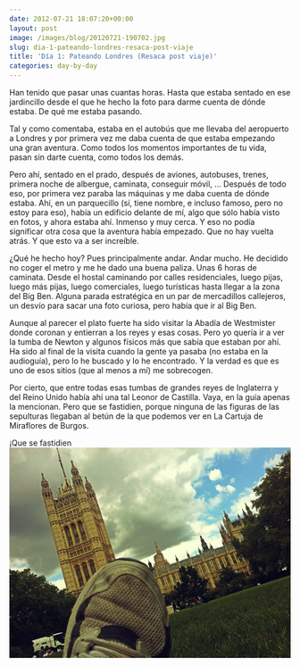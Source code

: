```yaml
---
date: 2012-07-21 18:07:20+00:00
layout: post
image: /images/blog/20120721-190702.jpg
slug: dia-1-pateando-londres-resaca-post-viaje
title: 'Día 1: Pateando Londres (Resaca post viaje)'
categories: day-by-day
---
```


Han tenido que pasar unas cuantas horas. Hasta que estaba sentado en ese jardincillo desde el que he hecho la foto para darme cuenta de dónde estaba. De qué me estaba pasando.

Tal y como comentaba, estaba en el autobús que me llevaba del aeropuerto a Londres y por primera vez me daba cuenta de que estaba empezando una gran aventura. Como todos los momentos importantes de tu vida, pasan sin darte cuenta, como todos los demás.

Pero ahí, sentado en el prado, después de aviones, autobuses, trenes, primera noche de albergue, caminata, conseguir móvil, ... Después de todo eso, por primera vez paraba las máquinas y me daba cuenta de dónde estaba. Ahí, en un parquecillo (sí, tiene nombre, e incluso famoso, pero no estoy para eso), había un edificio delante de mí, algo que sólo había visto en fotos, y ahora estaba ahí. Inmenso y muy cerca. Y eso no podía significar otra cosa que la aventura había empezado. Que no hay vuelta atrás. Y que esto va a ser increíble.

¿Qué he hecho hoy? Pues principalmente andar. Andar mucho. He decidido no coger el metro y me he dado una buena paliza. Unas 6 horas de caminata. Desde el hostal caminando por calles residenciales, luego pijas, luego más pijas, luego comerciales, luego turísticas hasta llegar a la zona del Big Ben. Alguna parada estratégica en un par de mercadillos callejeros, un desvío para sacar una foto curiosa, pero había que ir al Big Ben.

Aunque al parecer el plato fuerte ha sido visitar la Abadía de Westmister donde coronan y entierran a los reyes y esas cosas. Pero yo quería ir a ver la tumba de Newton y algunos físicos más que sabía que estaban por ahí. Ha sido al final de la visita cuando la gente ya pasaba (no estaba en la audioguía), pero lo he buscado y lo he encontrado. Y la verdad es que es uno de esos sitios (que al menos a mí) me sobrecogen.

Por cierto, que entre todas esas tumbas de grandes reyes de Inglaterra y del Reino Unido había ahí una tal Leonor de Castilla. Vaya, en la guía apenas la mencionan. Pero que se fastidien, porque ninguna de las figuras de las sepulturas llegaban al betún de la que podemos ver en La Cartuja de Miraflores de Burgos.

¡Que se fastidien![![20120721-190702.jpg](/images/blog/20120721-190702.jpg)](/images/blog/20120721-190702.jpg)
